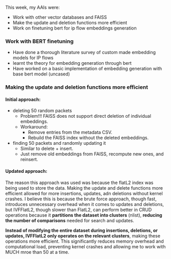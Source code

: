 This week, my AAIs were: 
- Work with other vector databases and FAISS
- Make the update and deletion functions more efficient
- Work on finetuning bert for ip flow embeddings generation

### Work with BERT finetuning
- Have done a thorough literature survey of custom made embedding models for IP flows
- learnt the theory for embedding generation through bert
- Have worked on a basic implementation of embedding generation with base bert model (uncased)

### Making the update and deletion functions more efficient
#### Initial approach:
-  deleting 50 random packets
    - Problem!!! FAISS does not support direct deletion of individual embeddings.
    - Workaround:
        - Remove entries from the metadata CSV.
        - Rebuild the FAISS index without the deleted embeddings.
- finding 50 packets and randomly updating it
    - Similar to delete + insert.
    - Just remove old embeddings from FAISS, recompute new ones, and reinsert.
#### Updated approach: 
The reason this approach was used was because the flatL2 index was being used to store the data. Making the update and delete functions more efficient allowed for more insertions, updates, adn deletions without kernel crashes. 
I believe this is because the brute force approach, though fast, introduces unnecessary overhead when it comes to updates and deletions, but IVFFlatL2, though slower than FlatL2, can perform better in CRUD operations because it **partitions the dataset into clusters** (nlist), **reducing the number of comparisons** needed for search and updates. 

**Instead of modifying the entire dataset during insertions, deletions, or updates, IVFFlatL2 only operates on the relevant clusters**, making these operations more efficient. 
This significantly reduces memory overhead and computational load, preventing kernel crashes and allowing me to work with MUCH mroe than 50 at a time. 
